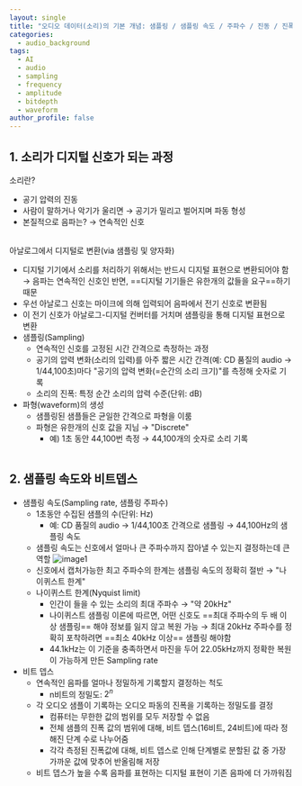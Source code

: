 ```yaml
---
layout: single
title: "오디오 데이터(소리)의 기본 개념: 샘플링 / 샘플링 속도 / 주파수 / 진동 / 진폭 / 비트뎁스 / 파형"
categories:
  - audio_background
tags:
  - AI
  - audio
  - sampling
  - frequency
  - amplitude
  - bitdepth
  - waveform
author_profile: false
---
```

## 1. 소리가 디지털 신호가 되는 과정
소리란?
- 공기 압력의 진동
- 사람이 말하거나 악기가 울리면 → 공기가 밀리고 벌어지며 파동 형성
- 본질적으로 음파는? → 연속적인 신호    <br><br>

아날로그에서 디지털로 변환(via 샘플링 및 양자화)
- 디지털 기기에서 소리를 처리하기 위해서는 반드시 디지털 표현으로 변환되어야 함
  → 음파는 연속적인 신호인 반면, ==디지털 기기들은 유한개의 값들을 요구==하기 때문
- 우선 아날로그 신호는 마이크에 의해 입력되어 음파에서 전기 신호로 변환됨
- 이 전기 신호가 아날로그-디지털 컨버터를 거치며 샘플링을 통해 디지털 표현으로 변환
- 샘플링(Sampling)
	- 연속적인 신호를 고정된 시간 간격으로 측정하는 과정
	- 공기의 압력 변화(소리의 입력)를 아주 짧은 시간 간격(예: CD 품질의 audio → 1/44,100초)마다 "공기의 압력 변화(=순간의 소리 크기)"를 측정해 숫자로 기록
	- 소리의 진폭: 특정 순간 소리의 압력 수준(단위: dB)
- 파형(waveform)의 생성	
	- 샘플링된 샘플들은 균일한 간격으로 파형을 이룸
	- 파형은 유한개의 신호 값을 지님 → "Discrete"
		- 예) 1초 동안 44,100번 측정 → 44,100개의 숫자로 소리 기록<br><br>

## 2. 샘플링 속도와 비트뎁스
- 샘플링 속도(Sampling rate, 샘플링 주파수)
	- 1초동안 수집된 샘플의 수(단위: Hz)
		- 예: CD 품질의 audio → 1/44,100초 간격으로 샘플링 → 44,100Hz의 샘플링 속도
	- 샘플링 속도는 신호에서 얼마나 큰 주파수까지 잡아낼 수 있는지 결정하는데 큰 역할
		![image1](../../images/2025-08-12-about_audio_data/image1.png)
	- 신호에서 캡처가능한 최고 주파수의 한계는 샘플링 속도의 정확히 절반 → "나이퀴스트 한계"
	- 나이퀴스트 한계(Nyquist limit)
		- 인간이 들을 수 있는 소리의 최대 주파수 → "약 20kHz"
		- 나이퀴스트 샘플링 이론에 따르면, 어떤 신호도 ==최대 주파수의 두 배 이상 샘플링== 해야 정보를 잃지 않고 복원 가능
		  → 최대 20kHz 주파수를 정확히 포착하려면 ==최소 40kHz 이상== 샘플링 해야함
		- 44.1kHz는 이 기준을 충족하면서 마진을 두어 22.05kHz까지 정확한 복원이 가능하게 만든 Sampling rate
- 비트 뎁스
	- 연속적인 음파를 얼마나 정밀하게 기록할지 결정하는 척도
		- n비트의 정밀도: $2^n$
	- 각 오디오 샘플이 기록하는 오디오 파동의 진폭을 기록하는 정밀도를 결정
		- 컴퓨터는 무한한 값의 범위를 모두 저장할 수 없음
		- 전체 샘플의 진폭 값의 범위에 대해, 비트 뎁스(16비트, 24비트)에 따라 정해진 단계 수로 나누어줌
		- 각각 측정된 진폭값에 대해, 비트 뎁스로 인해 단계별로 분할된 값 중 가장 가까운 값에 맞추어 반올림해 저장
	- 비트 뎁스가 높을 수록 음파를 표현하는 디지털 표현이 기존 음파에 더 가까워짐
